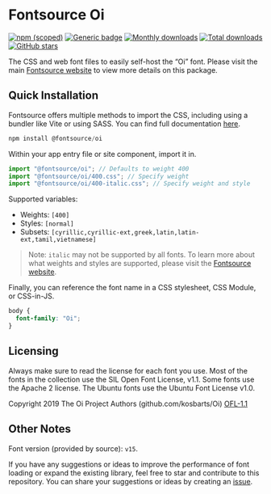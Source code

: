 # Fontsource Oi

[![npm (scoped)](https://img.shields.io/npm/v/@fontsource/oi?color=brightgreen)](https://www.npmjs.com/package/@fontsource/oi) [![Generic badge](https://img.shields.io/badge/fontsource-passing-brightgreen)](https://github.com/fontsource/fontsource) [![Monthly downloads](https://badgen.net/npm/dm/@fontsource/oi)](https://github.com/fontsource/fontsource) [![Total downloads](https://badgen.net/npm/dt/@fontsource/oi)](https://github.com/fontsource/fontsource) [![GitHub stars](https://img.shields.io/github/stars/fontsource/fontsource.svg?style=social&label=Star)](https://github.com/fontsource/fontsource/stargazers)

The CSS and web font files to easily self-host the “Oi” font. Please visit the main [Fontsource website](https://fontsource.org/fonts/oi) to view more details on this package.

## Quick Installation

Fontsource offers multiple methods to import the CSS, including using a bundler like Vite or using SASS. You can find full documentation [here](https://fontsource.org/docs/getting-started/introduction).

```javascript
npm install @fontsource/oi
```

Within your app entry file or site component, import it in.

```javascript
import "@fontsource/oi"; // Defaults to weight 400
import "@fontsource/oi/400.css"; // Specify weight
import "@fontsource/oi/400-italic.css"; // Specify weight and style
```

Supported variables:
- Weights: `[400]`
- Styles: `[normal]`
- Subsets: `[cyrillic,cyrillic-ext,greek,latin,latin-ext,tamil,vietnamese]`

> Note: `italic` may not be supported by all fonts. To learn more about what weights and styles are supported, please visit the [Fontsource website](https://fontsource.org/fonts/oi).

Finally, you can reference the font name in a CSS stylesheet, CSS Module, or CSS-in-JS.

```css
body {
  font-family: "Oi";
}
```

## Licensing
Always make sure to read the license for each font you use. Most of the fonts in the collection use the SIL Open Font License, v1.1. Some fonts use the Apache 2 license. The Ubuntu fonts use the Ubuntu Font License v1.0.

Copyright 2019 The Oi Project Authors (github.com/kosbarts/Oi)
[OFL-1.1](http://scripts.sil.org/OFL)

## Other Notes
Font version (provided by source): `v15`.

If you have any suggestions or ideas to improve the performance of font loading or expand the existing library, feel free to star and contribute to this repository. You can share your suggestions or ideas by creating an [issue](https://github.com/fontsource/fontsource/issues).